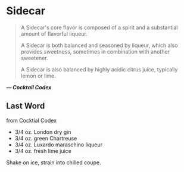 # Sidecar

> A Sidecar's core flavor is composed of a spirit and a substantial amount of
> flavorful liqueur.
>
> A Sidecar is both balanced and seasoned by liqueur, which also provides
> sweetness, sometimes in combination with another sweetener.
>
> A Sidecar is also balanced by highly acidic citrus juice, typically lemon or
> lime.

***— Cocktail Codex***


## Last Word
from Cocktial Codex

- 3/4 oz. London dry gin
- 3/4 oz. green Chartreuse
- 3/4 oz. Luxardo maraschino liqueur
- 3/4 oz. fresh lime juice

Shake on ice, strain into chilled coupe.

